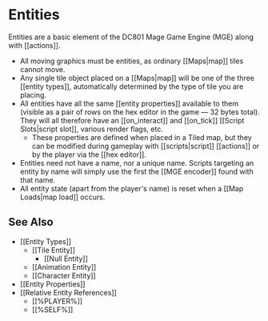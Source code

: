# Entities

Entities are a basic element of the DC801 Mage Game Engine (MGE) along with [[actions]].

- All moving graphics must be entities, as ordinary [[Maps|map]] tiles cannot move.
- Any single tile object placed on a [[Maps|map]] will be one of the three [[entity types]], automatically determined by the type of tile you are placing.
- All entities have all the same [[entity properties]] available to them (visible as a pair of rows on the hex editor in the game — 32 bytes total). They will all therefore have an [[on_interact]] and [[on_tick]] [[Script Slots|script slot]], various render flags, etc.
	- These properties are defined when placed in a Tiled map, but they can be modified during gameplay with [[scripts|script]] [[actions]] or by the player via the [[hex editor]].
- Entities need not have a name, nor a unique name. Scripts targeting an entity by name will simply use the first the [[MGE encoder]] found with that name.
- All entity state (apart from the player's name) is reset when a [[Map Loads|map load]] occurs.
## See Also

- [[Entity Types]]
	- [[Tile Entity]]
		- [[Null Entity]]
	- [[Animation Entity]]
	- [[Character Entity]]
- [[Entity Properties]]
- [[Relative Entity References]]
	- [[%PLAYER%]]
	- [[%SELF%]]
